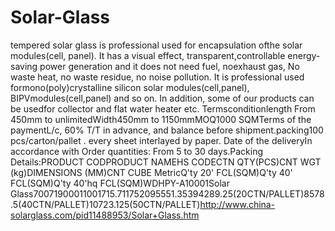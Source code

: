 Solar-Glass
===========

tempered solar glass is professional used for encapsulation ofthe solar modules(cell, panel). It has a visual effect, transparent,controllable energy-saving power generation and it does not need fuel, noexhaust gas, No waste heat, no waste residue, no noise pollution. It is professional used formono(poly)crystalline silicon solar modules(cell,panel), BIPVmodules(cell,panel) and so on. In addition, some of our products can be usedfor collector and flat water heater etc. Termsconditionlength From 450mm to unlimitedWidth450mm to 1150mmMOQ1000 SQMTerms of the paymentL/c, 60% T/T in advance, and balance before shipment.packing100 pcs/carton/pallet . every sheet interlayed by paper. Date of the deliveryIn accordance with Order quantities: From 5 to 30 days.Packing Details:PRODUCT CODPRODUCT NAMEHS CODECTN QTY(PCS)CNT WGT (kg)DIMENSIONS (MM)CNT CUBE MetricQ'ty 20' FCL(SQM)Q'ty 40' FCL(SQM)Q'ty 40'hq FCL(SQM)WDHPY-A10001Solar Glass70071900011001715.711752095551.35394289.25(20CTN/PALLET)8578.5(40CTN/PALLET)10723.125(50CTN/PALLET)http://www.china-solarglass.com/pid11488953/Solar+Glass.htm